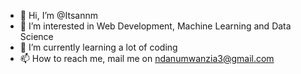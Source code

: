- 👋 Hi, I’m @Itsannm
- 👀 I’m interested in Web Development, Machine Learning and Data Science
- 🌱 I’m currently learning a lot of coding 
- 📫 How to reach me, mail me on ndanumwanzia3@gmail.com

<!---
Itsannm/Itsannm is a ✨ special ✨ repository because its `README.md` (this file) appears on your GitHub profile.
You can click the Preview link to take a look at your changes.
--->
